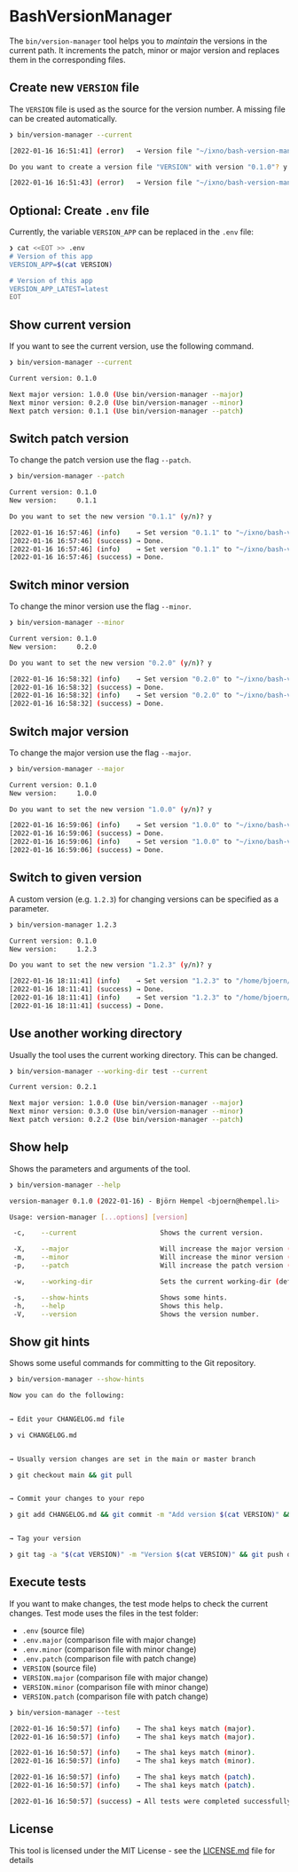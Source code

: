 # BashVersionManager

The `bin/version-manager` tool helps you to _maintain_ the versions in the current path. It increments
the patch, minor or major version and replaces them in the corresponding files.

## Create new `VERSION` file

The `VERSION` file is used as the source for the version number. A missing file can be created
automatically.

```bash
❯ bin/version-manager --current

[2022-01-16 16:51:41] (error)   → Version file "~/ixno/bash-version-manager/VERSION" not found.

Do you want to create a version file "VERSION" with version "0.1.0"? y

[2022-01-16 16:51:43] (error)   → Version file "~/ixno/bash-version-manager/VERSION" successfully created.
```

## Optional: Create `.env` file

Currently, the variable `VERSION_APP` can be replaced in the `.env` file:

```bash
❯ cat <<EOT >> .env
# Version of this app
VERSION_APP=$(cat VERSION)

# Version of this app
VERSION_APP_LATEST=latest
EOT
```

## Show current version

If you want to see the current version, use the following command.

```bash
❯ bin/version-manager --current

Current version: 0.1.0

Next major version: 1.0.0 (Use bin/version-manager --major)
Next minor version: 0.2.0 (Use bin/version-manager --minor)
Next patch version: 0.1.1 (Use bin/version-manager --patch)
```

## Switch patch version

To change the patch version use the flag `--patch`.

```bash
❯ bin/version-manager --patch

Current version: 0.1.0
New version:     0.1.1

Do you want to set the new version "0.1.1" (y/n)? y

[2022-01-16 16:57:46] (info)    → Set version "0.1.1" to "~/ixno/bash-version-manager/VERSION"
[2022-01-16 16:57:46] (success) → Done.
[2022-01-16 16:57:46] (info)    → Set version "0.1.1" to "~/ixno/bash-version-manager/.env"
[2022-01-16 16:57:46] (success) → Done.
```

## Switch minor version

To change the minor version use the flag `--minor`.

```bash
❯ bin/version-manager --minor

Current version: 0.1.0
New version:     0.2.0

Do you want to set the new version "0.2.0" (y/n)? y

[2022-01-16 16:58:32] (info)    → Set version "0.2.0" to "~/ixno/bash-version-manager/VERSION"
[2022-01-16 16:58:32] (success) → Done.
[2022-01-16 16:58:32] (info)    → Set version "0.2.0" to "~/ixno/bash-version-manager/.env"
[2022-01-16 16:58:32] (success) → Done.
```

## Switch major version

To change the major version use the flag `--major`.

```bash
❯ bin/version-manager --major

Current version: 0.1.0
New version:     1.0.0

Do you want to set the new version "1.0.0" (y/n)? y

[2022-01-16 16:59:06] (info)    → Set version "1.0.0" to "~/ixno/bash-version-manager/VERSION"
[2022-01-16 16:59:06] (success) → Done.
[2022-01-16 16:59:06] (info)    → Set version "1.0.0" to "~/ixno/bash-version-manager/.env"
[2022-01-16 16:59:06] (success) → Done.
```

## Switch to given version

A custom version (e.g. `1.2.3`) for changing versions can be specified as a parameter.

```bash
❯ bin/version-manager 1.2.3

Current version: 0.1.0
New version:     1.2.3

Do you want to set the new version "1.2.3" (y/n)? y

[2022-01-16 18:11:41] (info)    → Set version "1.2.3" to "/home/bjoern/Development/ixno/bash-version-manager/VERSION"
[2022-01-16 18:11:41] (success) → Done.
[2022-01-16 18:11:41] (info)    → Set version "1.2.3" to "/home/bjoern/Development/ixno/bash-version-manager/.env"
[2022-01-16 18:11:41] (success) → Done.
```

## Use another working directory

Usually the tool uses the current working directory. This can be changed.

```bash
❯ bin/version-manager --working-dir test --current

Current version: 0.2.1

Next major version: 1.0.0 (Use bin/version-manager --major)
Next minor version: 0.3.0 (Use bin/version-manager --minor)
Next patch version: 0.2.2 (Use bin/version-manager --patch)
```

## Show help

Shows the parameters and arguments of the tool.

```bash
❯ bin/version-manager --help

version-manager 0.1.0 (2022-01-16) - Björn Hempel <bjoern@hempel.li>

Usage: version-manager [...options] [version]

 -c,    --current                     Shows the current version.

 -X,    --major                       Will increase the major version (x.0.0).
 -m,    --minor                       Will increase the minor version (0.x.0).
 -p,    --patch                       Will increase the patch version (0.0.x).

 -w,    --working-dir                 Sets the current working-dir (default: "~/ixno/bash-version-manager")

 -s,    --show-hints                  Shows some hints.
 -h,    --help                        Shows this help.
 -V,    --version                     Shows the version number.
```

## Show git hints

Shows some useful commands for committing to the Git repository.

```bash
❯ bin/version-manager --show-hints

Now you can do the following:


→ Edit your CHANGELOG.md file

❯ vi CHANGELOG.md


→ Usually version changes are set in the main or master branch

❯ git checkout main && git pull


→ Commit your changes to your repo

❯ git add CHANGELOG.md && git commit -m "Add version $(cat VERSION)" && git push


→ Tag your version

❯ git tag -a "$(cat VERSION)" -m "Version $(cat VERSION)" && git push origin "$(cat VERSION)"
```

## Execute tests

If you want to make changes, the test mode helps to check the current changes. Test mode uses the
files in the test folder:

* `.env` (source file)
* `.env.major` (comparison file with major change)
* `.env.minor` (comparison file with minor change)
* `.env.patch` (comparison file with patch change)
* `VERSION` (source file)
* `VERSION.major` (comparison file with major change)
* `VERSION.minor` (comparison file with minor change)
* `VERSION.patch` (comparison file with patch change)

```bash
❯ bin/version-manager --test

[2022-01-16 16:50:57] (info)    → The sha1 keys match (major).
[2022-01-16 16:50:57] (info)    → The sha1 keys match (major).

[2022-01-16 16:50:57] (info)    → The sha1 keys match (minor).
[2022-01-16 16:50:57] (info)    → The sha1 keys match (minor).

[2022-01-16 16:50:57] (info)    → The sha1 keys match (patch).
[2022-01-16 16:50:57] (info)    → The sha1 keys match (patch).

[2022-01-16 16:50:57] (success) → All tests were completed successfully.
```

## License

This tool is licensed under the MIT License - see the [LICENSE.md](/LICENSE.md) file for details
